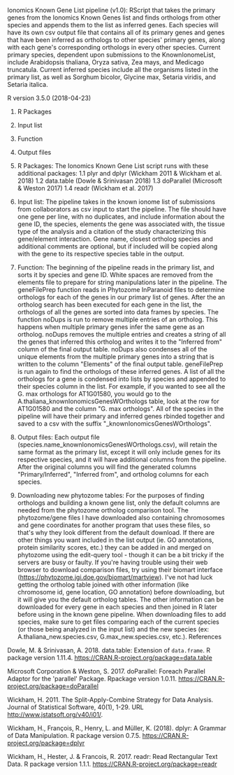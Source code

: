 Ionomics Known Gene List pipeline (v1.0): RScript that takes the primary genes from the Ionomics Known Genes list and finds orthologs from other species and appends them to the list as inferred genes. Each species will have its own csv output file that contains all of its primary genes and genes that have been inferred as orthologs to other species' primary genes, along with each gene's corresponding orthologs in every other species. Current primary species, dependent upon submissions to the KnownIonomeList, include Arabidopsis thaliana, Oryza sativa, Zea mays, and Medicago truncatula. Current inferred species include all the organisms listed in the primary list, as well as Sorghum bicolor, Glycine max, Setaria viridis, and Setaria italica.

R version 3.5.0 (2018-04-23)

1.  R Packages
2.  Input list
3.  Function
4.  Output files

1.  R Packages: The Ionomics Known Gene List script runs with these additional packages:
    1.1   plyr and dplyr (Wickham 2011 & Wickham et al. 2018)
    1.2   data.table (Dowle & Srinivasan 2018)
    1.3   doParallel (Microsoft & Weston 2017)
    1.4   readr (Wickham et al. 2017)

2.  Input list: The pipeline takes in the known ionome list of submissions from collaborators as csv input to start the pipeline. The file should have one gene per line, with no duplicates, and include information about the gene ID, the species, elements the gene was associated with, the tissue type of the analysis and a citation of the study characterizing this gene/element interaction. Gene name, closest ortholog species and additional comments are optional, but if included will be copied along with the gene to its respective species table in the output. 

3.  Function: The beginning of the pipeline reads in the primary list, and sorts it by species and gene ID. White spaces are removed from the elements file to prepare for string manipulations later in the pipeline. The geneFilePrep function reads in Phytozome InParanoid files to determine orthologs for each of the genes in our primary list of genes. After the an ortholog search has been executed for each gene in the list, the orthologs of all the genes are sorted into data frames by species. The function noDups is run to remove multiple entries of an ortholog. This happens when multiple primary genes infer the same gene as an ortholog. noDups removes the multiple entries and creates a string of all the genes that inferred this ortholog and writes it to the "Inferred from" column of the final output table. noDups also condenses all of the unique elements from the multiple primary genes into a string that is written to the column "Elements" of the final output table. geneFilePrep is run again to find the orthologs of these inferred genes. A list of all the orthologs for a gene is condensed into lists by species and appended to their species column in the list. For example, if you wanted to see all the G. max orthologs for AT1G01580, you would go to the A.thaliana_knownIonomicsGenesWOrthologs table, look at the row for AT1G01580 and the column "G. max orthologs". All of the species in the pipeline will have their primary and inferred genes rbinded together and saved to a csv with the suffix "_knownIonomicsGenesWOrthologs".

4.  Output files: Each output file (species.name_knownIonomicsGenesWOrthologs.csv), will retain the same format as the primary list, except it will only include genes for its respective species, and it will have additional columns from the pipeline. After the original columns you will find the generated columns "Primary/Inferred", "Inferred from", and ortholog columns for each species.

5. Downloading new phytozome tables: For the purposes of finding orthologs and building a known gene list, only the default columns are needed from the phytozome ortholog comparison tool. The phytozome/gene files I have downloaded also containing chromosomes and gene coordinates for another program that uses these files, so that's why they look different from the default download. If there are other things you want included in the list output (ie. GO annotations, protein similarity scores, etc.) they can be added in and merged on phytozome using the edit-query tool - though it can be a bit tricky if the servers are busy or faulty. If you're having trouble using their web browser to download comparison files, try using their biomart interface (https://phytozome.jgi.doe.gov/biomart/martview). I've not had luck getting the ortholog table joined with other information (like chromosome id, gene location, GO annotation) before downloading, but it will give you the default ortholog tables. The other information can be downloaded for every gene in each species and then joined in R later before using in the known gene pipeline. When downloading files to add species, make sure to get files comparing each of the current species (or those being analyzed in the input list) and the new species (ex: A.thaliana_new.species.csv, G.max_new.species.csv, etc.).
References

Dowle, M. & Srinivasan, A. 2018. data.table: Extension of `data.frame`. R package version 1.11.4. https://CRAN.R-project.org/package=data.table

Microsoft Corporation & Weston, S. 2017. doParallel: Foreach Parallel Adaptor for the 'parallel' Package. Rpackage version 1.0.11. https://CRAN.R-project.org/package=doParallel

Wickham, H. 2011. The Split-Apply-Combine Strategy for Data Analysis. Journal of Statistical Software, 40(1), 1-29. URL http://www.jstatsoft.org/v40/i01/.

Wickham, H., François, R., Henry, L. and Müller, K. (2018). dplyr: A Grammar of Data Manipulation. R package version 0.7.5. https://CRAN.R-project.org/package=dplyr

Wickham, H., Hester, J. & Francois, R. 2017. readr: Read Rectangular Text Data. R package version 1.1.1. https://CRAN.R-project.org/package=readr
